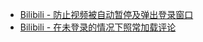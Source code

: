 * [Bilibili - 防止视频被自动暂停及弹出登录窗口](https://greasyfork.org/zh-CN/scripts/467474)
* [Bilibili - 在未登录的情况下照常加载评论](https://greasyfork.org/scripts/473498)
